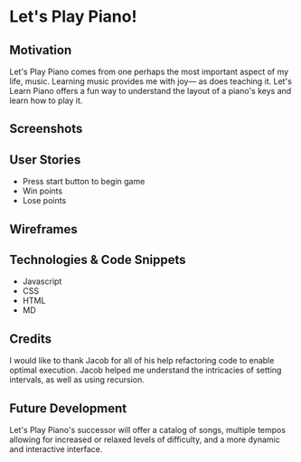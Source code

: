 # Let's Play Piano!

## Motivation
Let's Play Piano comes from one perhaps the most important aspect of my life, music.
Learning music provides me with joy— as does teaching it. Let's Learn Piano offers a fun
way to understand the layout of a piano's keys and learn how to play it.

## Screenshots



## User Stories
- Press start button to begin game
- Win points
- Lose points

## Wireframes


## Technologies & Code Snippets
* Javascript
* CSS
* HTML
* MD


## Credits
I would like to thank Jacob for all of his help refactoring code to enable optimal execution. Jacob helped me understand the intricacies of setting intervals, as well as using recursion.


## Future Development
Let's Play Piano's successor will offer a catalog of songs, multiple tempos allowing for increased or relaxed levels of difficulty, and a more dynamic and interactive interface.